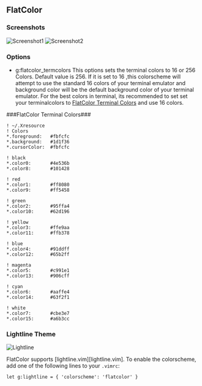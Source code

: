 ## FlatColor ##

### Screenshots ###

![Screenshot1](http://s1.postimg.org/x25p0axa7/one.png)
![Screenshot2](http://s1.postimg.org/jvg90s1kv/two.png)

### Options ###
  * g:flatcolor_termcolors
    This options sets the terminal colors to 16 or 256 Colors. Default value is 256.
    If it is set to 16 ,this colorscheme will attempt to use the standard 16 colors of your terminal emulator and background color will be the default background color of your terminal emulator.
    For the best colors in terminal, its recommended to set set your terminalcolors to [FlatColor Terminal Colors](#flatcolor-terminal-colors) and use 16 colors.


###FlatColor Terminal Colors###
```
! ~/.Xresource
! Colors
*.foreground:   #fbfcfc
*.background:   #1d1f36
*.cursorColor:  #fbfcfc

! black
*.color0:       #4e536b
*.color8:       #101428

! red
*.color1:       #ff8080
*.color9:       #ff5458

! green
*.color2:       #95ffa4
*.color10:      #62d196

! yellow
*.color3:       #ffe9aa
*.color11:      #ffb378

! blue
*.color4:       #91ddff
*.color12:      #65b2ff

! magenta
*.color5:       #c991e1
*.color13:      #906cff

! cyan
*.color6:       #aaffe4
*.color14:      #63f2f1

! white
*.color7:       #cbe3e7
*.color15:      #a6b3cc
```

### Lightline Theme ###

![Lightline](http://s1.postimg.org/k6t3zssn3/lightline.png)

FlatColor supports [lightline.vim][lightline.vim]. To enable the colorscheme,
add one of the following lines to your `.vimrc`:

``` viml
let g:lightline = { 'colorscheme': 'flatcolor' }
```
